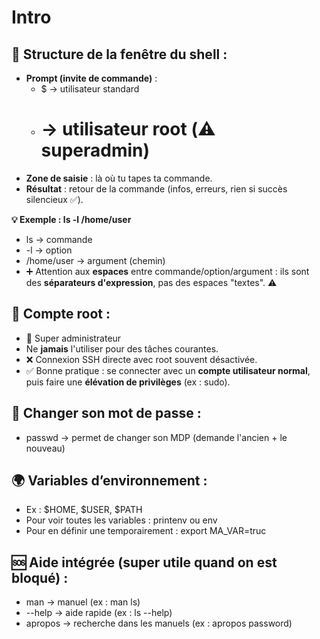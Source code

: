 # Intro

## **📌 Structure de la fenêtre du shell :**

- **Prompt (invite de commande)** :
  - $ → utilisateur standard
  - # → utilisateur root (⚠️ superadmin)
- **Zone de saisie** : là où tu tapes ta commande.
- **Résultat** : retour de la commande (infos, erreurs, rien si succès silencieux ✅).



**💡 Exemple : ls -l /home/user**

- ls → commande
- -l → option
- /home/user → argument (chemin)
- ➕ Attention aux **espaces** entre commande/option/argument : ils sont des **séparateurs d'expression**, pas des espaces "textes". ⚠️



## **🛑 Compte root :**

- 👑 Super administrateur
- Ne **jamais** l'utiliser pour des tâches courantes.
- ❌ Connexion SSH directe avec root souvent désactivée.
- ✅ Bonne pratique : se connecter avec un **compte utilisateur normal**, puis faire une **élévation de privilèges** (ex : sudo).



## **🔐 Changer son mot de passe :**

- passwd → permet de changer son MDP (demande l'ancien + le nouveau)



## **🌍 Variables d’environnement :**

- Ex : $HOME, $USER, $PATH
- Pour voir toutes les variables : printenv ou env
- Pour en définir une temporairement : export MA_VAR=truc



## **🆘 Aide intégrée (super utile quand on est bloqué) :**

- man → manuel (ex : man ls)
- --help → aide rapide (ex : ls --help)
- apropos → recherche dans les manuels (ex : apropos password)

